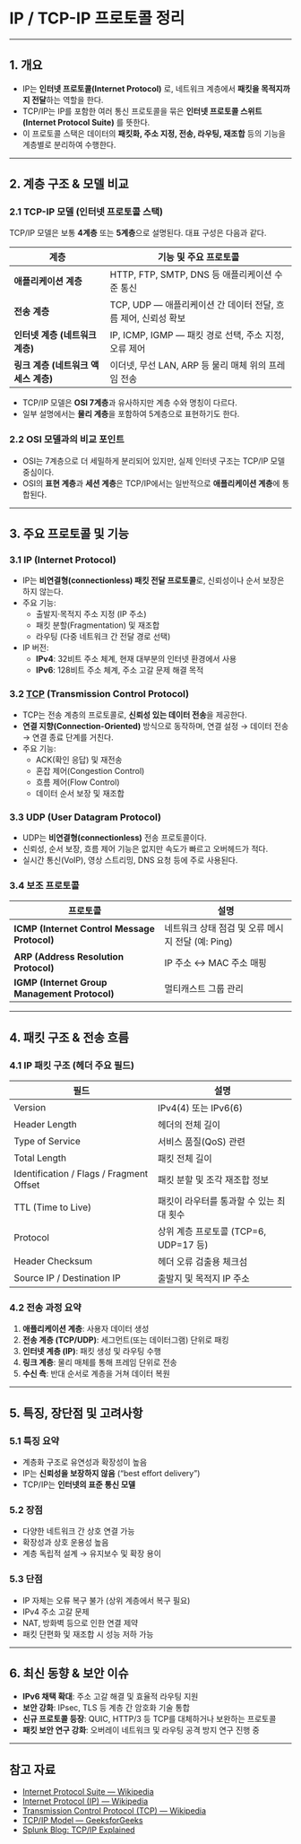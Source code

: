# IP / TCP-IP 프로토콜 정리

---

## 1. 개요

- IP는 **인터넷 프로토콜(Internet Protocol)** 로, 네트워크 계층에서 **패킷을 목적지까지 전달**하는 역할을 한다.  
- TCP/IP는 IP를 포함한 여러 통신 프로토콜을 묶은 **인터넷 프로토콜 스위트(Internet Protocol Suite)** 를 뜻한다.  
- 이 프로토콜 스택은 데이터의 **패킷화, 주소 지정, 전송, 라우팅, 재조합** 등의 기능을 계층별로 분리하여 수행한다.

---

## 2. 계층 구조 & 모델 비교

### 2.1 TCP-IP 모델 (인터넷 프로토콜 스택)

TCP/IP 모델은 보통 **4계층** 또는 **5계층**으로 설명된다. 대표 구성은 다음과 같다.

| 계층 | 기능 및 주요 프로토콜 |
|------|------------------------|
| **애플리케이션 계층** | HTTP, FTP, SMTP, DNS 등 애플리케이션 수준 통신 |
| **전송 계층** | TCP, UDP — 애플리케이션 간 데이터 전달, 흐름 제어, 신뢰성 확보 |
| **인터넷 계층 (네트워크 계층)** | IP, ICMP, IGMP — 패킷 경로 선택, 주소 지정, 오류 제어 |
| **링크 계층 (네트워크 액세스 계층)** | 이더넷, 무선 LAN, ARP 등 물리 매체 위의 프레임 전송 |

- TCP/IP 모델은 **OSI 7계층**과 유사하지만 계층 수와 명칭이 다르다.  
- 일부 설명에서는 **물리 계층**을 포함하여 5계층으로 표현하기도 한다.

### 2.2 OSI 모델과의 비교 포인트

- OSI는 7계층으로 더 세밀하게 분리되어 있지만, 실제 인터넷 구조는 TCP/IP 모델 중심이다.  
- OSI의 **표현 계층**과 **세션 계층**은 TCP/IP에서는 일반적으로 **애플리케이션 계층**에 통합된다.

---

## 3. 주요 프로토콜 및 기능

### 3.1 IP (Internet Protocol)

- IP는 **비연결형(connectionless) 패킷 전달 프로토콜**로, 신뢰성이나 순서 보장은 하지 않는다.  
- 주요 기능:
  - 출발지·목적지 주소 지정 (IP 주소)
  - 패킷 분할(Fragmentation) 및 재조합
  - 라우팅 (다중 네트워크 간 전달 경로 선택)
- IP 버전:
  - **IPv4**: 32비트 주소 체계, 현재 대부분의 인터넷 환경에서 사용  
  - **IPv6**: 128비트 주소 체계, 주소 고갈 문제 해결 목적

### 3.2 [TCP](./TCP%3F.md) (Transmission Control Protocol)

- TCP는 전송 계층의 프로토콜로, **신뢰성 있는 데이터 전송**을 제공한다.  
- **연결 지향(Connection-Oriented)** 방식으로 동작하며, 연결 설정 → 데이터 전송 → 연결 종료 단계를 거친다.  
- 주요 기능:
  - ACK(확인 응답) 및 재전송
  - 혼잡 제어(Congestion Control)
  - 흐름 제어(Flow Control)
  - 데이터 순서 보장 및 재조합

### 3.3 UDP (User Datagram Protocol)

- UDP는 **비연결형(connectionless)** 전송 프로토콜이다.  
- 신뢰성, 순서 보장, 흐름 제어 기능은 없지만 속도가 빠르고 오버헤드가 적다.  
- 실시간 통신(VoIP), 영상 스트리밍, DNS 요청 등에 주로 사용된다.

### 3.4 보조 프로토콜

| 프로토콜 | 설명 |
|-----------|------|
| **ICMP (Internet Control Message Protocol)** | 네트워크 상태 점검 및 오류 메시지 전달 (예: Ping) |
| **ARP (Address Resolution Protocol)** | IP 주소 ↔ MAC 주소 매핑 |
| **IGMP (Internet Group Management Protocol)** | 멀티캐스트 그룹 관리 |

---

## 4. 패킷 구조 & 전송 흐름

### 4.1 IP 패킷 구조 (헤더 주요 필드)

| 필드 | 설명 |
|-------|------|
| Version | IPv4(4) 또는 IPv6(6) |
| Header Length | 헤더의 전체 길이 |
| Type of Service | 서비스 품질(QoS) 관련 |
| Total Length | 패킷 전체 길이 |
| Identification / Flags / Fragment Offset | 패킷 분할 및 조각 재조합 정보 |
| TTL (Time to Live) | 패킷이 라우터를 통과할 수 있는 최대 횟수 |
| Protocol | 상위 계층 프로토콜 (TCP=6, UDP=17 등) |
| Header Checksum | 헤더 오류 검출용 체크섬 |
| Source IP / Destination IP | 출발지 및 목적지 IP 주소 |

### 4.2 전송 과정 요약

1. **애플리케이션 계층**: 사용자 데이터 생성  
2. **전송 계층 (TCP/UDP)**: 세그먼트(또는 데이터그램) 단위로 패킹  
3. **인터넷 계층 (IP)**: 패킷 생성 및 라우팅 수행  
4. **링크 계층**: 물리 매체를 통해 프레임 단위로 전송  
5. **수신 측**: 반대 순서로 계층을 거쳐 데이터 복원  

---

## 5. 특징, 장단점 및 고려사항

### 5.1 특징 요약

- 계층화 구조로 유연성과 확장성이 높음  
- IP는 **신뢰성을 보장하지 않음** (“best effort delivery”)  
- TCP/IP는 **인터넷의 표준 통신 모델**

### 5.2 장점

- 다양한 네트워크 간 상호 연결 가능  
- 확장성과 상호 운용성 높음  
- 계층 독립적 설계 → 유지보수 및 확장 용이

### 5.3 단점

- IP 자체는 오류 복구 불가 (상위 계층에서 복구 필요)  
- IPv4 주소 고갈 문제  
- NAT, 방화벽 등으로 인한 연결 제약  
- 패킷 단편화 및 재조합 시 성능 저하 가능

---

## 6. 최신 동향 & 보안 이슈

- **IPv6 채택 확대**: 주소 고갈 해결 및 효율적 라우팅 지원  
- **보안 강화**: IPsec, TLS 등 계층 간 암호화 기술 통합  
- **신규 프로토콜 등장**: QUIC, HTTP/3 등 TCP를 대체하거나 보완하는 프로토콜  
- **패킷 보안 연구 강화**: 오버레이 네트워크 및 라우팅 공격 방지 연구 진행 중

---

## 참고 자료

- [Internet Protocol Suite — Wikipedia](https://en.wikipedia.org/wiki/Internet_protocol_suite)  
- [Internet Protocol (IP) — Wikipedia](https://en.wikipedia.org/wiki/Internet_Protocol)  
- [Transmission Control Protocol (TCP) — Wikipedia](https://en.wikipedia.org/wiki/Transmission_Control_Protocol)  
- [TCP/IP Model — GeeksforGeeks](https://www.geeksforgeeks.org/computer-networks/tcp-ip-model/)  
- [Splunk Blog: TCP/IP Explained](https://www.splunk.com/en_us/blog/learn/tcp-ip.html)
